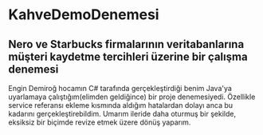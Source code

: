 # KahveDemoDenemesi
## Nero ve Starbucks firmalarının veritabanlarına müşteri kaydetme tercihleri üzerine bir çalışma denemesi
Engin Demiroğ hocamın C# tarafında gerçekleştirdiği benim Java'ya uyarlamaya çalıştığım(elimden geldiğince) bir proje denemesiyedi.
Özellikle service referansı ekleme kısmında aldığım hatalardan dolayı anca bu kadarını gerçekleştirebildim.
Umarım ileride daha oturmuş bir şekilde, eksiksiz bir biçimde revize etmek üzere dönüş yaparım.
